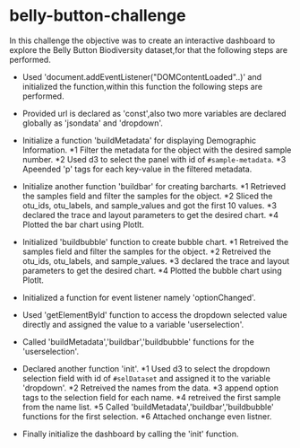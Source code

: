 # belly-button-challenge
In this challenge the objective was to create an interactive dashboard to explore the Belly Button Biodiversity dataset,for that the following steps are performed.

  * Used 'document.addEventListener("DOMContentLoaded"..)' and initialized the function,within this function the following steps are performed.
  * Provided url is declared as 'const',also two more variables are declared globally as 'jsondata' and 'dropdown'.
  * Initialize a function 'buildMetadata' for displaying Demographic Information.
      *1 Filter the metadata for the object with the desired sample number.
      *2 Used d3 to select the panel with id of `#sample-metadata`.
      *3 Apeended 'p' tags for each key-value in the filtered metadata.

  * Initialize another function 'buildbar' for creating barcharts.
     *1 Retrieved the samples field and filter the samples for the object.
     *2 Sliced the otu_ids, otu_labels, and sample_values and got the first 10 values.
     *3 declared the trace and layout parameters to get the desired chart.
     *4 Plotted the bar chart using Plotlt.

 * Initialized 'buildbubble' function to create bubble chart.
     *1 Retreived the samples field and filter the samples for the object.
     *2 Retreived the otu_ids, otu_labels, and sample_values.
     *3 declared the trace and layout parameters to get the desired chart.
     *4 Plotted the bubble chart using Plotlt.

* Initialized a function for event listener namely 'optionChanged'.
* Used 'getElementById' function to access the dropdown selected value directly and assigned the value to a variable 'userselection'.
* Called 'buildMetadata','buildbar','buildbubble' functions for the 'userselection'.
* Declared another function 'init'.
     *1 Used d3 to select the dropdown selection field with id of `#selDataset` and assigned it to the variable 'dropdown'.
     *2 Retreived the names from the data.
     *3 append option tags to the selection field for each name.
     *4 retreived the first sample from the name list.
     *5 Called 'buildMetadata','buildbar','buildbubble' functions for the first selection.
     *6 Attached onchange even listner.

* Finally initialize the dashboard by calling the 'init' function.
